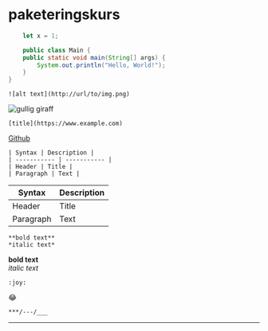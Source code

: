 # paketeringskurs
```javascript
	let x = 1;
```
```java
	public class Main {
	public static void main(String[] args) {
		System.out.println("Hello, World!");
	}
}
```
```
![alt text](http://url/to/img.png)
```
![gullig giraff](https://images.unsplash.com/photo-1626548307930-deac221f87d9?ixlib=rb-1.2.1&ixid=MnwxMjA3fDB8MHxwaG90by1wYWdlfHx8fGVufDB8fHx8&auto=format&fit=crop&w=834&q=80)

```
[title](https://www.example.com)
```
[Github](http://www.github.com)
```
| Syntax | Description |
| ----------- | ----------- |
| Header | Title |
| Paragraph | Text |
```
| Syntax | Description |
| ----------- | ----------- |
| Header | Title |
| Paragraph | Text |

```
**bold text**
*italic text*
```
**bold text**  
*italic text*

```
:joy:
```
:joy:
```
***/---/___
```
***
